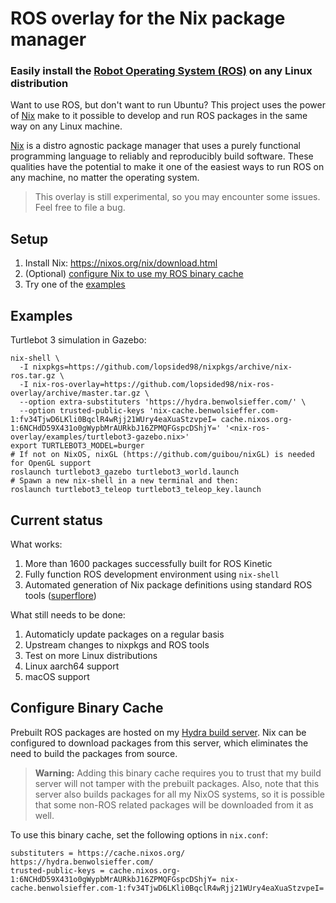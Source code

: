 # ROS overlay for the Nix package manager

### Easily install the [Robot Operating System (ROS)](http://www.ros.org/) on any Linux distribution

Want to use ROS, but don't want to run Ubuntu? This project uses the power of [Nix](https://nixos.org/nix/) make to it possible to develop and run ROS packages in the same way on any Linux machine.

[Nix](https://nixos.org/nix/) is a distro agnostic package manager that uses a purely functional programming language to reliably and reproducibly build software. These qualities have the potential to make it one of the easiest ways to run ROS on any machine, no matter the operating system.

> This overlay is still experimental, so you may encounter some issues. Feel free to file a bug.

## Setup

1. Install Nix: https://nixos.org/nix/download.html
2. (Optional) [configure Nix to use my ROS binary cache](#configure-binary-cache)
3. Try one of the [examples](#examples)

## Examples

Turtlebot 3 simulation in Gazebo:
```
nix-shell \
  -I nixpkgs=https://github.com/lopsided98/nixpkgs/archive/nix-ros.tar.gz \
  -I nix-ros-overlay=https://github.com/lopsided98/nix-ros-overlay/archive/master.tar.gz \
  --option extra-substituters 'https://hydra.benwolsieffer.com/' \
  --option trusted-public-keys 'nix-cache.benwolsieffer.com-1:fv34TjwD6LKli0BqclR4wRjj21WUry4eaXuaStzvpeI= cache.nixos.org-1:6NCHdD59X431o0gWypbMrAURkbJ16ZPMQFGspcDShjY=' '<nix-ros-overlay/examples/turtlebot3-gazebo.nix>'
export TURTLEBOT3_MODEL=burger
# If not on NixOS, nixGL (https://github.com/guibou/nixGL) is needed for OpenGL support
roslaunch turtlebot3_gazebo turtlebot3_world.launch
# Spawn a new nix-shell in a new terminal and then:
roslaunch turtlebot3_teleop turtlebot3_teleop_key.launch
```

## Current status

What works:
1. More than 1600 packages successfully built for ROS Kinetic
2. Fully function ROS development environment using `nix-shell`
3. Automated generation of Nix package definitions using standard ROS tools ([superflore](https://github.com/lopsided98/superflore))

What still needs to be done:
1. Automaticly update packages on a regular basis
2. Upstream changes to nixpkgs and ROS tools
3. Test on more Linux distributions
3. Linux aarch64 support
4. macOS support

## Configure Binary Cache

Prebuilt ROS packages are hosted on my [Hydra build server](https://hydra.benwolsieffer.com/project/ros). Nix can be configured to download packages from this server, which eliminates the need to build the packages from source.

> **Warning:** Adding this binary cache requires you to trust that my build server will not tamper with the prebuilt packages. Also, note that this server also builds packages for all my NixOS systems, so it is possible that some non-ROS related packages will be downloaded from it as well.


To use this binary cache, set the following options in `nix.conf`:
```
substituters = https://cache.nixos.org/ https://hydra.benwolsieffer.com/
trusted-public-keys = cache.nixos.org-1:6NCHdD59X431o0gWypbMrAURkbJ16ZPMQFGspcDShjY= nix-cache.benwolsieffer.com-1:fv34TjwD6LKli0BqclR4wRjj21WUry4eaXuaStzvpeI=
```